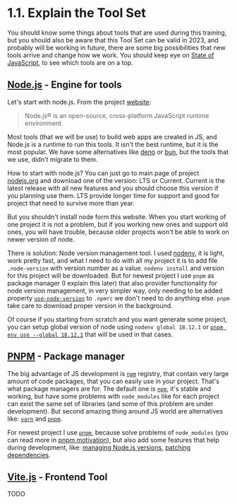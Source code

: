 # 1.1. Explain the Tool Set

You should know some things about tools that are used during this training, but you should also be aware that this Tool Set can be valid in 2023, and probably will be working in future, there are some big possibilities that new tools arrive and change how we work. You should keep eye on [State of JavaScript](https://stateofjs.com/en-us/), to see which tools are on a top.

## [Node.js](https://nodejs.org/en/) - Engine for tools

Let's start with node.js. From the project [website](https://nodejs.org/en/):

> Node.js® is an open-source, cross-platform JavaScript runtime environment.

Most tools (that we will be use) to build web apps are created in JS, and Node.js is a runtime to run this tools. It isn't the best runtime, but it is the most popular. We have some alternatives like [deno](https://deno.land/) or [bun](https://bun.sh/), but the tools that we use, didn't migrate to them.

How to start with node.js? You can just go to main page of project [nodejs.org](https://nodejs.org/en/) and download one of the version: LTS or Current. Current is the latest release with all new features and you should choose this version if you planning use them. LTS provide longer time for support and good for project that need to survive more than year.

But you shouldn't install node form this website. When you start working of one project it is not a problem, but if you working new ones and support old ones, you will have trouble, because older projects won't be able to work on newer version of node.

There is solution: Node version management tool. I used [nodenv](https://github.com/nodenv/nodenv), it is light, work pretty fast, and what I need to do with all my project it is to add file `.node-version` with version number as a value. `nodenv install` and version for this project will be downloaded. But for newest project I use `pnpm` as package manager (I explain this later) that also provider functionality for node version management, in very simpler way, only needing to be added property [`use-node-version`](https://pnpm.io/npmrc#use-node-version) to `.npmrc` we don't need to do anything else. `pnpm` take care to download proper version in the background.

Of course if you starting from scratch and you want generate some project, you can setup global version of node using `nodenv global 18.12.1` or [`pnpm env use --global 18.12.1`](https://pnpm.io/cli/env) that will be used in that cases.

## [PNPM](https://pnpm.io/) - Package manager

The big advantage of JS development is [`npm`](https://www.npmjs.com/) registry, that contain very large amount of code packages, that you can easily use in your project. That's what package managers are for. The default one is [`npm`](https://www.npmjs.com/package/npm), it's stable and working, but have some problems with `node_modules` like for each project can exist the same set of libraries (and some of this problem are under development). But second amazing thing around JS world are alternatives like: [`yarn`](https://yarnpkg.com/) and [`pnpm`](https://pnpm.io/).

For newest project I use [`pnpm`](https://pnpm.io/), because solve problems of `node_modules` (you can read more in [pnpm motivation](https://pnpm.io/motivation)), but also add some features that help during development, like: [managing Node.js versions](https://pnpm.io/npmrc#use-node-version), [patching dependencies](https://pnpm.io/cli/patch).

## [Vite.js](https://vitejs.dev/) - Frontend Tool

TODO
